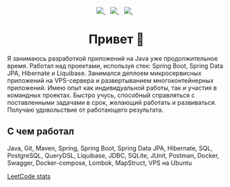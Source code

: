 <p align='center'>
  <a href="https://www.linkedin.com/in/евгений-гулак-95987458/">
    <img src="https://img.shields.io/badge/linkedin-%230077B5.svg?&style=for-the-badge&logo=linkedin&logoColor=white" />
  </a>&nbsp;&nbsp;
  <a href="https://t.me/JenyaGulak">
    <img src="https://img.shields.io/badge/Telegram-2CA5E0?style=for-the-badge&logo=telegram&logoColor=white" />
  </a>&nbsp;&nbsp;
  <a href="https://leetcode.com/gulllak/">
    <img src="https://img.shields.io/badge/-LeetCode-FFA116?style=for-the-badge&logo=LeetCode&logoColor=black" />
  </a>&nbsp;&nbsp;
</p>

<h1 align="center">Привет 👋 </h1>

Я занимаюсь разработкой приложений на Java уже продолжительное время. Работал над проектами, используя стек: Spring Boot, Spring Data JPA, Hibernate и Liquibase. Занимался деплоем микросервисных приложений на VPS-сервера и развертыванием многоконтейнерных приложений.
Имею опыт как индивидуальной работы, так и участия в командных проектах. Быстро учусь, способный справляться с поставленными задачами в срок, желающий работать и развиваться. Получаю удовольствие от работающего результата.

## С чем работал
Java, Git, Maven, Spring, Spring Boot, Spring Data JPA, Hibernate, SQL, PostgreSQL, QueryDSL, Liquibase, JDBC, SQLite, JUnit, Postman, Docker, Swagger, Docker-compose, Lombok, MapStruct, VPS на Ubuntu

[LeetCode stats](https://leetcode-stats-six.vercel.app/?username=gulllak&theme=dark)

<!--
**gulllak/gulllak** is a ✨ _special_ ✨ repository because its `README.md` (this file) appears on your GitHub profile.

Here are some ideas to get you started:

- 🔭 I’m currently working on ...
- 🌱 I’m currently learning ...
- 👯 I’m looking to collaborate on ...
- 🤔 I’m looking for help with ...
- 💬 Ask me about ...
- 📫 How to reach me: ...
- 😄 Pronouns: ...
- ⚡ Fun fact: ...
-->
